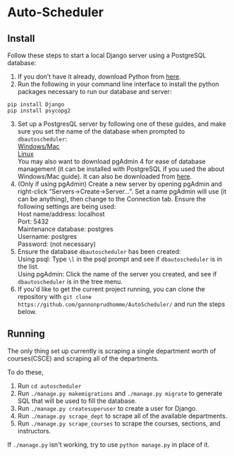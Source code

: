 # Auto-Scheduler
## Install
Follow these steps to start a local Django server using a PostgreSQL database:
1) If you don’t have it already, download Python from [here](https://www.python.org/downloads/).
2) Run the following in your command line interface to install the python packages necessary to run our database and server:
```
pip install Django
pip install psycopg2
```
3) Set up a PostgresQL server by following one of these guides, and make sure you set the name of the database when prompted to `dbautoscheduler`:  
[Windows/Mac](http://www.postgresqltutorial.com/install-postgresql/)  
[Linux](https://www.techrepublic.com/blog/diy-it-guy/diy-a-postgresql-database-server-setup-anyone-can-handle/)  
You may also want to download pgAdmin 4 for ease of database management (it can be installed with PostgreSQL if you used the about Windows/Mac guide). It can also be downloaded from [here](https://www.pgadmin.org/download/).
4) (Only if using pgAdmin) Create a new server by opening pgAdmin and right-click “Servers->Create->Server…”. Set a name pgAdmin will use (it can be anything), then change to the Connection tab. Ensure the following settings are being used:  
Host name/address: localhost  
Port: 5432  
Maintenance database: postgres  
Username: postgres  
Password: (not necessary)  
5) Ensure the database `dbautoscheduler` has been created:  
Using psql: Type `\l` in the psql prompt and see if `dbautoscheduler` is in the list.  
Using pgAdmin: Click the name of the server you created, and see if `dbautoscheduler` is in the tree menu.
6) If you'd like to get the current project running, you can clone the repository with `git clone https://github.com/gannonprudhomme/AutoScheduler/` and run the steps below.

## Running
The only thing set up currently is scraping a single department worth of courses(CSCE) and scraping all of the departments.

To do these,

1) Run `cd autoscheduler`
2) Run `./manage.py makemigrations` and `./manage.py migrate` to generate SQL that will be used to fill the database.
3) Run `./manage.py createsuperuser` to create a user for Django.
3) Run `./manage.py scrape_dept` to scrape all of the available departments.
4) Run `./manage.py scrape_courses` to scrape the courses, sections, and instructors.

If `./manage.py` isn't working, try to use `python manage.py` in place of it. 
